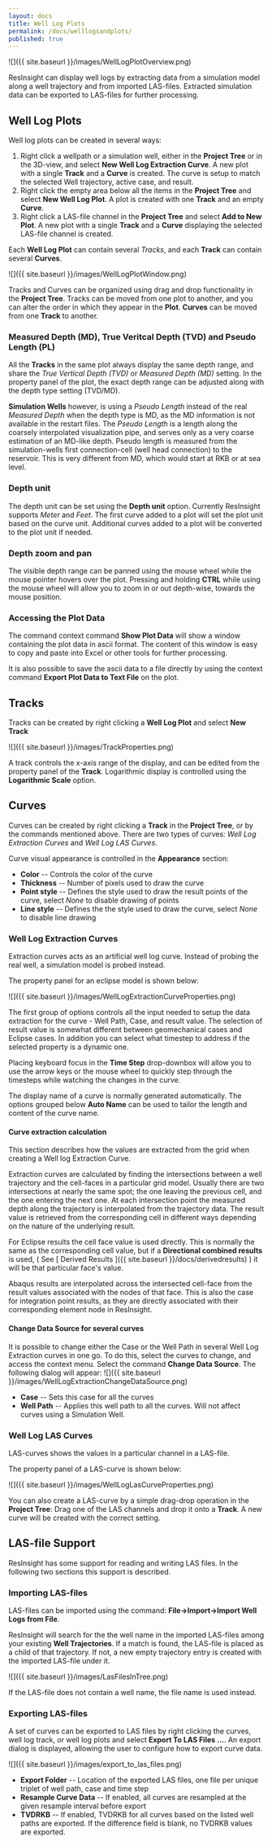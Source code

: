 ```yaml
---
layout: docs
title: Well Log Plots
permalink: /docs/welllogsandplots/
published: true
---
```


![]({{ site.baseurl }}/images/WellLogPlotOverview.png)

ResInsight can display well logs by extracting data from a simulation model along a well trajectory and from imported LAS-files. Extracted simulation data can be exported to LAS-files for further processing. 

## Well Log Plots 

Well log plots can be created in several ways: 

1. Right click a wellpath or a simulation well, either in the **Project Tree** or in the 3D-view, and select **New Well Log Extraction Curve**. A new plot with a single **Track** and a **Curve** is created. The curve is setup to match the selected Well trajectory, active case, and result. 
2. Right click the empty area below all the items in the **Project Tree** and select **New Well Log Plot**. A plot is created with one **Track** and an empty **Curve**.
3. Right click a LAS-file channel in the **Project Tree** and select **Add to New Plot**. A new plot with a single **Track** and a **Curve**  displaying the selected LAS-file channel is created.

Each **Well Log Plot** can contain several *Tracks*, and each **Track** can contain several **Curves**.

![]({{ site.baseurl }}/images/WellLogPlotWindow.png)

Tracks and Curves can be organized using drag and drop functionality in the **Project Tree**. Tracks can be moved from one plot to another, and you can alter the order in which they appear in the **Plot**. **Curves** can be moved from one **Track** to another.

### Measured Depth (MD), True Veritcal Depth (TVD) and Pseudo Length (PL)

All the **Tracks** in the same plot always display the same depth range, and share the *True Vertical Depth (TVD)* or *Measured Depth (MD)* setting. In the property panel of the plot, the exact depth range can be adjusted along with the depth type setting (TVD/MD). 

**Simulation Wells** however, is using a *Pseudo Length* instead of the real *Measured Depth* when the depth type is MD, as the MD information is not available in the restart files. The *Pseudo Length* is a length along the coarsely interpolated visualization pipe, and serves only as a very coarse estimation of an MD-like depth. Pseudo length is measured from the simulation-wells first connection-cell (well head connection) to the reservoir. This is very different from MD, which would start at RKB or at sea level.

### Depth unit

The depth unit can be set using the **Depth unit** option. Currently ResInsight supports *Meter* and *Feet*. The first curve added to a plot will set the plot unit based on the curve unit. Additional curves added to a plot will be converted to the plot unit if needed.

### Depth zoom and pan

The visible depth range can be panned using the mouse wheel while the mouse pointer hovers over the plot.
Pressing and holding **CTRL** while using the mouse wheel will allow you to zoom in or out depth-wise, towards the mouse position.

### Accessing the Plot Data

The command context command **Show Plot Data** will show a window containing the plot data in ascii format. The content of this window is easy to copy and paste into Excel or other tools for further processing.

It is also possible to save the ascii data to a file directly by using the context command **Export Plot Data to Text File** on the plot. 

## Tracks

Tracks can be created by right clicking a **Well Log Plot** and select **New Track**

![]({{ site.baseurl }}/images/TrackProperties.png)

A track controls the x-axis range of the display, and can be edited from the property panel of the **Track**. 
Logarithmic display is controlled using the **Logarithmic Scale** option.

## Curves

Curves can be created by right clicking a **Track** in the **Project Tree**, or by the commands mentioned above.
There are two types of curves: *Well Log Extraction Curves* and *Well Log LAS Curves*. 

Curve visual appearance is controlled in the **Appearance** section:

- **Color** -- Controls the color of the curve
- **Thickness** -- Number of pixels used to draw the curve
- **Point style** -- Defines the style used to draw the result points of the curve, select *None* to disable drawing of points
- **Line style** -- Defines the the style used to draw the curve, select  *None* to disable line drawing

### Well Log Extraction Curves

Extraction curves acts as an artificial well log curve. Instead of probing the real well, a simulation model is probed instead.

The property panel for an eclipse model is shown below:

![]({{ site.baseurl }}/images/WellLogExtractionCurveProperties.png)

The first group of options controls all the input needed to setup the data extraction for the curve - Well Path, Case, and result value. The selection of result value is somewhat different between geomechanical cases and Eclipse cases. In addition you can select what timestep to address if the selected property is a dynamic one. 

<div class="note">
Placing keyboard focus in the <b>Time Step</b> drop-downbox will allow you to use the arrow keys or the mouse wheel to quickly step through the timesteps while watching the changes in the curve. 
</div>

The display name of a curve is normally generated automatically. The options grouped below **Auto Name** can be used to tailor the length and content of the curve name.

#### Curve extraction calculation

This section describes how the values are extracted from the grid when creating a Well log Extraction Curve.

Extraction curves are calculated by finding the intersections between a well trajectory and the cell-faces in a particular grid model. Usually there are two intersections at nearly the same spot; the one leaving the previous cell, and the one entering the next one. At each intersection point the measured depth along the trajectory is interpolated from the trajectory data. The result value is retrieved from the corresponding cell in different ways depending on the nature of the underlying result. 

For Eclipse results the cell face value is used directly. This is normally the same as the corresponding cell value, but if a **Directional combined results** is used, ( See [ Derived Results ]({{ site.baseurl }}/docs/derivedresults) ) it will be that particular face's value.

Abaqus results are interpolated across the intersected cell-face from the result values associated with the nodes of that face. This is also the case for integration point results, as they are directly associated with their corresponding element node in ResInsight. 

#### Change Data Source for several curves

It is possible to change either the Case or the Well Path in several Well Log Extraction curves in one go. To do this, select the curves to change, and access the context menu. Select the command **Change Data Source**. The following dialog will appear:
![]({{ site.baseurl }}/images/WellLogExtractionChangeDataSource.png)

- **Case** -- Sets this case for all the curves
- **Well Path** -- Applies this well path to all the curves. Will not affect curves using a Simulation Well.

### Well Log LAS Curves

LAS-curves shows the values in a particular channel in a LAS-file.

The property panel of a LAS-curve is shown below:

![]({{ site.baseurl }}/images/WellLogLasCurveProperties.png)

<div class="note">
You can also create a LAS-curve by a simple drag-drop operation in the <b>Project Tree</b>: Drag one of the LAS channels and drop it onto a <b>Track</b>. A new curve will be created with the correct setting.
</div>

## LAS-file Support

ResInsight has some support for reading and writing LAS files. In the following two sections this support is described.

### Importing LAS-files
LAS-files can be imported using the command: **File->Import->Import Well Logs from File**.

ResInsight will search for the the well name in the imported LAS-files among your existing **Well Trajectories**.
If a match is found, the LAS-file is placed as a child of that trajectory. If not, a new empty trajectory entry is created with the imported LAS-file under it.

![]({{ site.baseurl }}/images/LasFilesInTree.png)

If the LAS-file does not contain a well name, the file name is used instead. 

### Exporting LAS-files

A set of curves can be exported to LAS files by right clicking the curves, well log track, or well log plots and select **Export To LAS Files ...**. An export dialog is displayed, allowing the user to configure how to export curve data.

![]({{ site.baseurl }}/images/export_to_las_files.png)

- **Export Folder** -- Location of the exported LAS files, one file per unique triplet of well path, case and time step
- **Resample Curve Data** -- If enabled, all curves are resampled at the given resample interval before export
- **TVDRKB** -- If enabled, TVDRKB for all curves based on the listed well paths are exported. If the difference field is blank, no TVDRKB values are exported.

